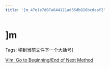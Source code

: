 ```yaml
---
title: ']m_47e1e7d07a644121ad35db826bcdaaf2'
---
```


# ]m

Tags: 移到当前文件下一个大括号{

[Vim: Go to Beginning/End of Next Method](https://stackoverflow.com/questions/12128678/vim-go-to-beginning-end-of-next-method)